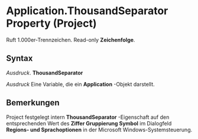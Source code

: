 
# Application.ThousandSeparator Property (Project)

Ruft 1.000er-Trennzeichen. Read-only  **Zeichenfolge**.


## Syntax

 _Ausdruck_. **ThousandSeparator**

 _Ausdruck_ Eine Variable, die ein **Application** -Objekt darstellt.


## Bemerkungen

Project festgelegt intern  **ThousandSeparator** -Eigenschaft auf den entsprechenden Wert des **Ziffer Gruppierung Symbol** im Dialogfeld **Regions- und Sprachoptionen** in der Microsoft Windows-Systemsteuerung.

